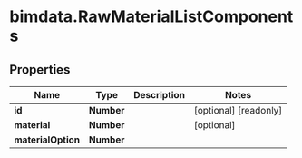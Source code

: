 # bimdata.RawMaterialListComponents

## Properties

Name | Type | Description | Notes
------------ | ------------- | ------------- | -------------
**id** | **Number** |  | [optional] [readonly] 
**material** | **Number** |  | [optional] 
**materialOption** | **Number** |  | 


